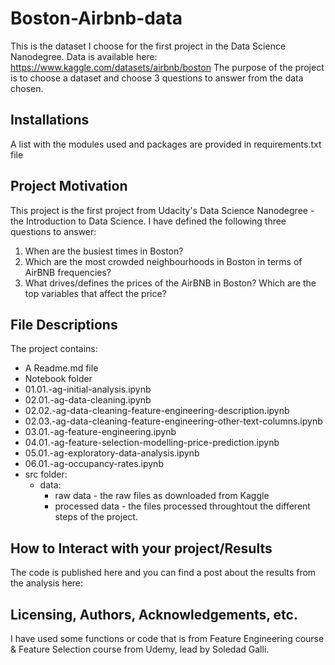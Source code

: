 # Boston-Airbnb-data
This is the dataset I choose for the first project in the Data Science Nanodegree. Data is available here: https://www.kaggle.com/datasets/airbnb/boston
The purpose of the project is to choose a dataset and choose 3 questions to answer from the data chosen.

## Installations
A list with the modules used and packages are provided in requirements.txt file

## Project Motivation
This project is the first project from Udacity's Data Science Nanodegree  - the Introduction to Data Science. 
I have defined the following three questions to answer:
1. When are the busiest times in Boston? 
2. Which are the most crowded neighbourhoods in Boston in terms of AirBNB frequencies?
3. What drives/defines the prices of the AirBNB in Boston? Which are the top variables that affect the price? 


## File Descriptions
The project contains:
- A Readme.md file
- Notebook folder
 - 01.01.-ag-initial-analysis.ipynb
 - 02.01.-ag-data-cleaning.ipynb
 - 02.02.-ag-data-cleaning-feature-engineering-description.ipynb
 - 02.03.-ag-data-cleaning-feature-engineering-other-text-columns.ipynb
 - 03.01.-ag-feature-engineering.ipynb
 - 04.01.-ag-feature-selection-modelling-price-prediction.ipynb
 - 05.01.-ag-exploratory-data-analysis.ipynb
 - 06.01.-ag-occupancy-rates.ipynb
- src folder:
  - data:
    - raw data - the raw files as downloaded from Kaggle
    - processed data - the files processed throughtout the different steps of the project.


## How to Interact with your project/Results
The code is published here and you can find a post about the results from the analysis here:

## Licensing, Authors, Acknowledgements, etc.
I have used some functions or code that is from Feature Engineering course & Feature Selection course from Udemy, lead by Soledad Galli.
